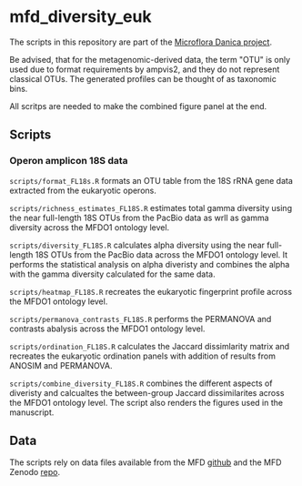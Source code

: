 # mfd_diversity_euk
The scripts in this repository are part of the [Microflora Danica project](https://github.com/cmc-aau/mfd_wiki/wiki). 

Be advised, that for the metagenomic-derived data, the term "OTU" is only used due to format requirements by ampvis2, and they do not represent classical OTUs. 
The generated profiles can be thought of as taxonomic bins. 

All scritps are needed to make the combined figure panel at the end. 

## Scripts
### Operon amplicon 18S data 
`scripts/format_FL18s.R` formats an OTU table from the 18S rRNA gene data extracted from the eukaryotic operons. 


`scripts/richness_estimates_FL18S.R` estimates total gamma diversity using the near full-length 18S OTUs from the PacBio data as wrll as gamma diversity across the MFDO1 ontology level.


`scripts/diversity_FL18S.R` calculates alpha diversity using the near full-length 18S OTUs from the PacBio data across the MFDO1 ontology level. It performs the statistical analysis on alpha diveristy and combines the alpha with the gamma diversity calculated for the same data.


`scripts/heatmap_FL18S.R` recreates the eukaryotic fingerprint profile across the MFDO1 ontology level. 


`scripts/permanova_contrasts_FL18S.R` performs the PERMANOVA and contrasts abalysis across the MFDO1 ontology level.


`scripts/ordination_FL18S.R` calculates the Jaccard dissimlarity matrix and recreates the eukaryotic ordination panels with addition of results from ANOSIM and PERMANOVA. 


`scripts/combine_diversity_FL18S.R` combines the different aspects of diveristy and calcualtes the between-group Jaccard dissimilarites across the MFDO1 ontology level. The script also renders the figures used in the manuscript. 


## Data
The scripts rely on data files available from the MFD [github](https://github.com/cmc-aau/mfd_metadata) and the MFD Zenodo [repo](https://zenodo.org/records/12605769). 
